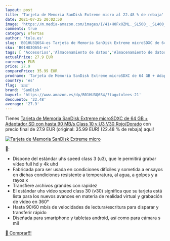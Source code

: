 ```yaml
---
layout: post
title: 'Tarjeta de Memoria SanDisk Extreme micro al 22.48 % de rebaja'
date: 2021-07-25 20:02:50
image: 'https://m.media-amazon.com/images/I/41+H0FxOZML._SL500_._SL400_.jpg'
comments: true
category: ofertas
author: 'tole.es'
slug: 'B01HU3Q6S4-es Tarjeta de Memoria SanDisk Extreme microSDXC de 64 GB +...'
sku: 'B01HU3Q6S4-es'
tags: [ 'Accesorios','Almacenamiento de datos','Almacenamiento de datos externo','Armarios y estanterías','Informática','Tarjetas de memoria','Tarjetas microSD','sandisk', ]
actualPrice: 27.9 EUR
currency: EUR
price: 27.9
comparePrice: 35.99 EUR
prodname: 'Tarjeta de Memoria SanDisk Extreme microSDXC de 64 GB + Adaptador SD con hasta 90 MB/s  Class 10 y U3  V30  Rojo/Dorado'
country: 'es'
flag: '🇪🇸'
brand: 'SanDisk'
buyurl: 'https://www.amazon.es/dp/B01HU3Q6S4/?tag=tolees-21'
descuento: '22.48'
average: '27.9'
---
```


Tienes [Tarjeta de Memoria SanDisk Extreme microSDXC de 64 GB + Adaptador SD con hasta 90 MB/s  Class 10 y U3  V30  Rojo/Dorado](https://www.amazon.es/dp/B01HU3Q6S4/?tag=tolees-21) con precio final de  27.9 EUR (original: 35.99 EUR) (22.48 %  de rebaja) aqui!

[![Tarjeta de Memoria SanDisk Extreme micro](https://m.media-amazon.com/images/I/41+H0FxOZML._SL500_._SL400_.jpg)](https://www.amazon.es/dp/B01HU3Q6S4/?tag=tolees-21)

🔎:

- Dispone del estándar uhs speed class 3 (u3), que le permitirá grabar vídeo full hd y 4k uhd
- Fabricada para ser usada en condiciones difíciles y sometida a ensayos en dichas condiciones resistente a temperatura, al agua, a golpes y a rayos x
- Transfiere archivos grandes con rapidez
- El estándar uhs video speed class 30 (v30) significa que su tarjeta está lista para los nuevos avances en materia de realidad virtual y grabación de vídeo en 360°
- Hasta 90/60 mb/s de velocidades de lectura/escritura para disparar y transferir rápido
- Diseñada para smartphone y tabletas android, así como para cámara s mil

[🛒 Comprar!!!](https://www.amazon.es/dp/B01HU3Q6S4/?tag=tolees-21)
